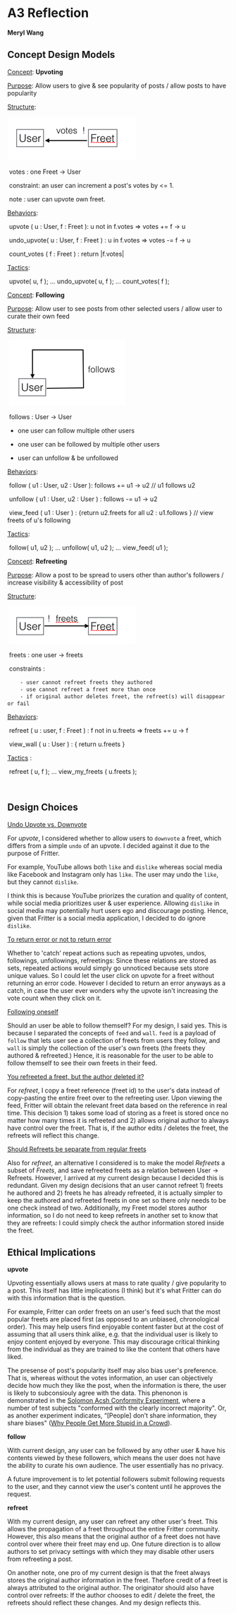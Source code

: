 # A3 Reflection

**Meryl Wang**

## Concept Design Models

<u>Concept</u>: **Upvoting**

<u>Purpose</u>: Allow users to give & see popularity of posts / allow posts to have popularity

<u>Structure</u>: 

![](im1.png)

​	votes : one Freet -> User

​	constraint: an user can increment a post's votes by <= 1. 

​	note : user can upvote own freet. 

<u>Behaviors</u>:

​	upvote ( u : User, f : Freet ): u not in f.votes => votes += f -> u

​	undo_upvote( u : User, f : Freet ) : u in f.votes =>  votes -= f -> u

​	count_votes ( f : Freet ) : return |f.votes|

<u>Tactics</u>: 

​	upvote( u, f ); ... undo_upvote( u, f ); ... count_votes( f );



<u>Concept</u>: **Following**

<u>Purpose</u>: Allow user to see posts from other selected users / allow user to curate their own feed

<u>Structure</u>: 

​	![](im2.png)

​	follows : User -> User

 - one user can follow multiple other users

 - one user can be followed by multiple other users

 - user can unfollow & be unfollowed


<u>Behaviors</u>: 

​	follow ( u1 : User, u2 : User ):  follows += u1 -> u2 // u1 follows u2

​	unfollow ( u1 : User, u2 : User ) : follows -= u1 -> u2

​	view_feed ( u1 : User ) : {return u2.freets for all u2 : u1.follows } // view freets of u's following

<u>Tactics</u>: 

​	follow( u1, u2 ); ... unfollow( u1, u2 ); ... view_feed( u1 );



<u>Concept</u>: **Refreeting**

<u>Purpose</u>: Allow a post to be spread to users other than author's followers / increase visibility & accessibility of post 

<u>Structure</u>: 

​	![](im3.png)

​	freets : one user -> freets

​	constraints : 

		- user cannot refreet freets they authored
		- use cannot refreet a freet more than once 
		- if original author deletes freet, the refreet(s) will disappear or fail

<u>Behaviors</u>: 

​	refreet ( u : user, f : Freet ) : f not in u.freets =>  freets += u -> f

​	view_wall ( u : User ) : { return u.freets } 

<u>Tactics</u> :

​	refreet ( u, f ); ... view_my_freets ( u.freets );

​	

## Design Choices

<u>Undo Upvote vs. Downvote</u>

For *upvote*, I considered whether to allow users to `downvote` a freet, which differs from a simple `undo` of an upvote. I decided against it due to the purpose of Fritter. 

For example, YouTube allows both `like` and `dislike` whereas social media like Facebook and Instagram only has `like`. The user may undo the `like`, but they cannot `dislike`. 

I think this is because YouTube priorizes the curation and quality of content, while social media prioritizes user & user experience. Allowing `dislike` in social media may potentially hurt users ego and discourage posting. Hence, given that Fritter is a social media application, I decided to do ignore `dislike`. 

<u>To return error or not to return error</u>

Whether to 'catch' repeat actions such as repeating upvotes, undos, followings, unfollowings, refreetings: Since these relations are stored as sets, repeated actions would simply go unnoticed because sets store unique values. So I could let the user click on upvote for a freet without returning an error code. However I decided to return an error anyways as a catch, in case the user ever wonders why the upvote isn't increasing the vote count when they click on it. 

<u>Following oneself</u>

Should an user be able to follow themself? For my design, I said yes. This is because I separated the concepts of `feed` and `wall`. `feed` is a payload of  `follow`  that lets user see a collection of freets from users they follow, and `wall` is simply the collection of the user's own freets (the freets they authored & refreeted.) Hence, it is reasonable for the user to be able to follow themself to see their own freets in their feed. 

<u>You refreeted a freet, but the author deleted it?</u>

For *refreet*, I copy a freet reference (freet id) to the user's data instead of copy-pasting the entire freet over to the refreeting user. Upon viewing the feed, Fritter will obtain the relevant freet data based on the reference in real time. This decision 1) takes some load of storing as a freet is stored once no matter how many times it is refreeted and  2) allows original author to always have control over the freet. That is, if the author  edits / deletes the freet, the refreets will reflect this change. 

<u>Should Refreets be separate from regular freets</u>

Also for *refreet*, an alternative I considered is to make the model *Refreets* a subset of *Freets*, and save refreeted freets as a relation between User -> Refreets. However, I arrived at my current design because I decided this is redundant. Given my design decisions that an user cannot refreet 1) freets he authored and 2) freets he has already refreeted, it is actually simpler to keep the authored and refreeted freets in one set so there only needs to be one check instead of two. Additionally, my Freet model stores author information,  so I do not need to keep refreets in another set to know that they are refreets: I could simply check the author information stored inside the freet. 



## Ethical Implications

**upvote**

Upvoting essentially allows users at mass to rate quality / give popularity to a post. This itself has little implications (I think) but it's what Fritter can do with this information that is the question. 

For example, Fritter can order freets on an user's feed such that the most popular freets are placed first (as opposed to an unbiased, chronological order). This may help users find enjoyable content faster but at the cost of assuming that all users think alike, e.g. that the individual user is likely to enjoy content enjoyed by everyone. This may discourage critical thinking from the individual as they are trained to like the content that others have liked. 

The presense of post's popularity itself may also bias user's preference. That is, whereas without the votes information, an user can objectively decide how much they like the post, when the information is there, the user is likely to subconsiouly agree with the data. This phenonon is demonstrated in the [Solomon Acsh Conformity Experiment](https://www.simplypsychology.org/asch-conformity.html), where a number of test subjects "conformed with the clearly incorrect majority". Or, as another experiment indicates, “[People] don’t share information, they share biases" ([Why People Get More Stupid in a Crowd](http://www.bbc.com/future/story/20160113-are-your-opinions-really-your-own)).

**follow**

With current design, any user can be followed by any other user & have his contents viewed by these followers, which means the user does not have the ability to curate his own audience. The user essentially has no privacy. 

A future improvement is to let potential followers submit following requests to the user, and they cannot view the user's content until he approves the request. 

**refreet**

With my current design, any user can refreet any other user's freet. This allows the propagation of a freet throughout the entire Fritter community. However, this also means that the original author of a freet does not have control over where their freet may end up. One future direction is to allow authors to set privacy settings with which they may disable other users from refreeting a post. 

On another note, one pro of my current design is that the freet always stores the original author information in the freet. Thefore credit of a freet is always attributed to the original author. The originator should also have control over refreets: If the author chooses to edit / delete the freet, the refreets should reflect these changes. And my design reflects this.




